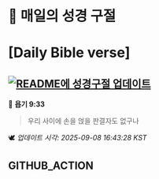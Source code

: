 # 🙏 매일의 성경 구절
# [Daily Bible verse]
## [![README에 성경구절 업데이트](https://github.com/DONGSUKA/first_test/actions/workflows/update-readme-bible.yml/badge.svg)](https://github.com/DONGSUKA/first_test/actions/workflows/update-readme-bible.yml)
<!-- START_BIBLE_VERSE -->
📖 **욥기 9:33**
> 우리 사이에 손을 얹을 판결자도 없구나

🕊️ _업데이트 시각: 2025-09-08 16:43:28 KST_
  <!-- END_BIBLE_VERSE -->
## GITHUB_ACTION
